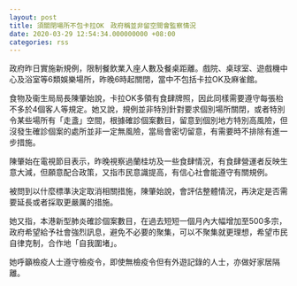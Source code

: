 ```yaml
---
layout: post
title: 須關閉場所不包卡拉OK　政府稱並非留空間會監察情況
date: 2020-03-29 12:54:34.000000000 +08:00
categories: rss
---
```


政府昨日實施新規例，限制餐飲業入座人數及餐桌距離。戲院、桌球室、遊戲機中心及浴室等6類娛樂場所，昨晚6時起關閉，當中不包括卡拉OK及麻雀館。

食物及衞生局局長陳肇始說，卡拉OK多領有食肆牌照，因此同樣需要遵守每張枱不多於4個客人等規定。她又說，規例並非特別針對要求個別場所關閉，或者特別令某些場所有「走盞」空間，根據確診個案數目，留意到個別地方特別高風險，但沒發生確診個案的處所並非一定無風險，當局會密切留意，有需要時不排除有進一步措施。

陳肇始在電視節目表示，昨晚視察過蘭桂坊及一些食肆情況，有食肆營運者反映生意大減，但願意配合政策，又指市民意識提高，有信心社會能遵守有關規例。

被問到以什麼標準決定取消相關措施，陳肇始說，會評估整體情況，再決定是否需要延長或者採取更嚴厲的措施。

她又指，本港新型肺炎確診個案數目，在過去短短一個月內大幅增加至500多宗，政府希望給予社會強烈訊息，避免不必要的聚集，可以不聚集就更理想，希望市民自律克制，合作地「自我圍堵」。

她呼籲檢疫人士遵守檢疫令，即使無檢疫令但有外遊記錄的人士，亦做好家居隔離。
